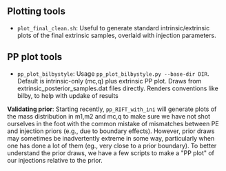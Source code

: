 
## Plotting tools

* ``plot_final_clean.sh``: Useful to generate standard intrinsic/extrinsic plots of the final extrinsic samples, overlaid with injection parameters. 

## PP plot tools

* ``pp_plot_bilbystyle``: Usage ``pp_plot_bilbystyle.py --base-dir DIR``. Default is intrinsic-only (mc,q) plus extrinsic PP plot. Draws from extrinsic_posterior_samples.dat files directly. Renders conventions like bilby, to help with updake of results


**Validating prior**: Starting recently, ``pp_RIFT_with_ini`` will generate plots of the mass distribution in m1,m2 and mc,q to make sure we have not shot ourselves in the foot with the common mistake of mismatches between PE and injection priors (e.g., due to boundary effects).  However, prior draws may sometimes be inadvertently extreme in some way, particularly when one has done a lot of them (eg., very close to a prior boundary).  To better understand the prior draws, we have a few scripts to make a "PP plot" of our injections relative to the prior.

